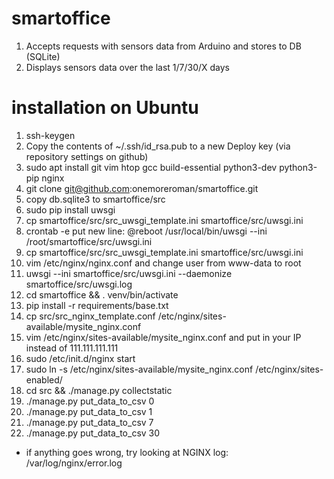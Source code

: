 # smartoffice
1. Accepts requests with sensors data from Arduino and stores to DB (SQLite)
2. Displays sensors data over the last 1/7/30/X days
 
# installation on Ubuntu
1. ssh-keygen 
2. Copy the contents of ~/.ssh/id_rsa.pub to a new Deploy key (via repository settings on github)
3. sudo apt install git vim htop gcc build-essential python3-dev python3-pip nginx
4. git clone git@github.com:onemoreroman/smartoffice.git
5. copy db.sqlite3 to smartoffice/src
6. sudo pip install uwsgi
7. cp smartoffice/src/src_uwsgi_template.ini smartoffice/src/uwsgi.ini 
8. crontab -e 
   put new line: 
   @reboot /usr/local/bin/uwsgi --ini /root/smartoffice/src/uwsgi.ini
9. cp smartoffice/src/src_uwsgi_template.ini smartoffice/src/uwsgi.ini 
10. vim /etc/nginx/nginx.conf and change user from www-data to root
11. uwsgi --ini smartoffice/src/uwsgi.ini --daemonize smartoffice/src/uwsgi.log
12. cd smartoffice && . venv/bin/activate
13. pip install -r requirements/base.txt
14. cp src/src_nginx_template.conf /etc/nginx/sites-available/mysite_nginx.conf
15. vim /etc/nginx/sites-available/mysite_nginx.conf and put in your IP instead of 111.111.111.111
16. sudo /etc/init.d/nginx start 
17. sudo ln -s /etc/nginx/sites-available/mysite_nginx.conf /etc/nginx/sites-enabled/
18. cd src && ./manage.py collectstatic
19. ./manage.py put_data_to_csv 0
20. ./manage.py put_data_to_csv 1
21. ./manage.py put_data_to_csv 7
22. ./manage.py put_data_to_csv 30

* if anything goes wrong, try looking at NGINX log: /var/log/nginx/error.log
